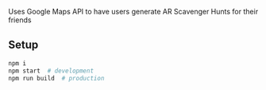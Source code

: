 Uses Google Maps API to have users generate AR Scavenger Hunts for their friends

## Setup

```sh
npm i
npm start  # development
npm run build  # production
```